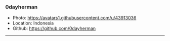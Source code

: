 ### 0dayherman
- Photo: https://avatars1.githubusercontent.com/u/43913036
- Location: Indonesia
- Github: https://github.com/0dayherman
***
